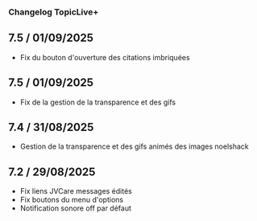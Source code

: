 ### Changelog TopicLive+

## 7.5 / 01/09/2025
- Fix du bouton d'ouverture des citations imbriquées

## 7.5 / 01/09/2025
- Fix de la gestion de la transparence et des gifs

## 7.4 / 31/08/2025
- Gestion de la transparence et des gifs animés des images noelshack

## 7.2 / 29/08/2025
- Fix liens JVCare messages édités
- Fix boutons du menu d'options
- Notification sonore off par défaut
